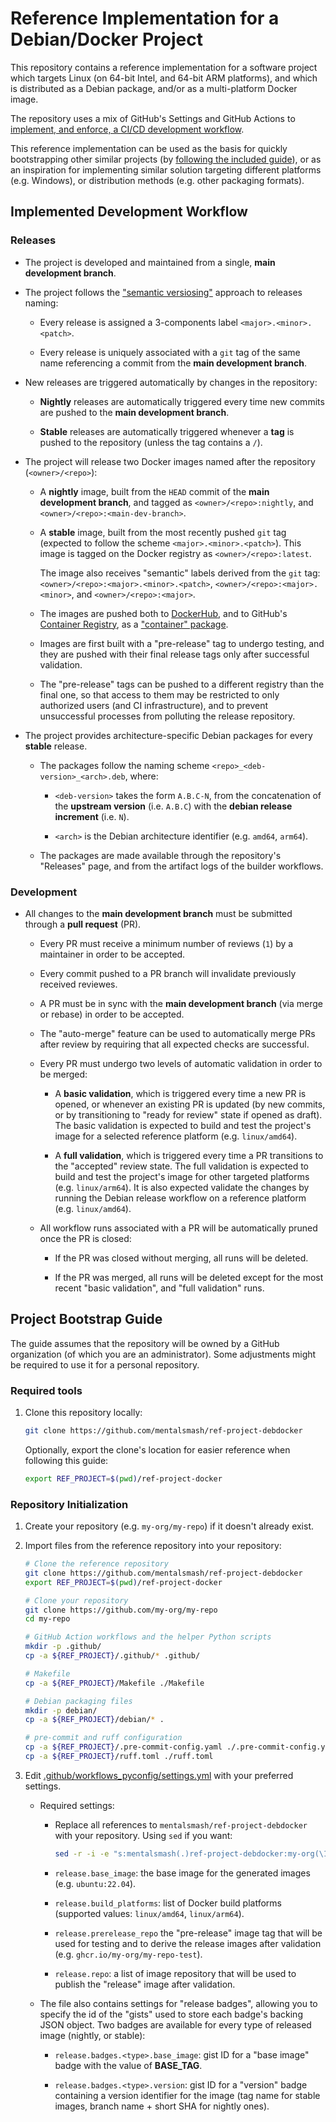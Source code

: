# Reference Implementation for a Debian/Docker Project

This repository contains a reference implementation for a software project
which targets Linux (on 64-bit Intel, and 64-bit ARM platforms), and which
is distributed as a Debian package, and/or as a multi-platform Docker image.

The repository uses a mix of GitHub's Settings and GitHub Actions to
[implement, and enforce, a CI/CD development workflow](#implemented-development-workflow).

This reference implementation can be used as the basis for quickly bootstrapping
other similar projects (by [following the included guide](#project-bootstrap-guide)),
or as an inspiration for implementing similar solution targeting different
platforms (e.g. Windows), or distribution methods (e.g. other packaging formats).

## Implemented Development Workflow

### Releases

- The project is developed and maintained from a single, **main development branch**.

- The project follows the ["semantic versiosing"](https://semver.org/) approach to releases naming:

  - Every release is assigned a 3-components label `<major>.<minor>.<patch>`.

  - Every release is uniquely associated with a `git` tag of the same name referencing a
    commit from the **main development branch**.

- New releases are triggered automatically by changes in the repository:

  - **Nightly** releases are automatically triggered every time new commits are pushed
    to the **main development branch**.

  - **Stable** releases are automatically triggered whenever a **tag** is pushed
    to the repository (unless the tag contains a `/`).

- The project will release two Docker images named after the repository (`<owner>/<repo>`):

  - A **nightly** image, built from the `HEAD` commit of the **main development branch**, and
    tagged as `<owner>/<repo>:nightly`, and `<owner>/<repo>:<main-dev-branch>`.

  - A **stable** image, built from the most recently pushed `git` tag (expected to follow
    the scheme `<major>.<minor>.<patch>`). This image is tagged on the Docker registry as
    `<owner>/<repo>:latest`.

    The image also receives "semantic" labels derived from the `git` tag:
    `<owner>/<repo>:<major>.<minor>.<patch>`, `<owner>/<repo>:<major>.<minor>`,
    and `<owner>/<repo>:<major>`.

  - The images are pushed both to [DockerHub](https://hub.docker.com/), and to GitHub's
    [Container Registry](https://docs.github.com/en/packages/working-with-a-github-packages-registry/working-with-the-container-registry),
    as a ["container" package](https://github.com/features/packages).

  - Images are first built with a "pre-release" tag to undergo testing, and they are pushed
    with their final release tags only after successful validation.

  - The "pre-release" tags can be pushed to a different registry than the final one,
    so that access to them may be restricted to only authorized users (and CI infrastructure),
    and to prevent unsuccessful processes from polluting the release repository.

- The project provides architecture-specific Debian packages for every **stable** release.

  - The packages follow the naming scheme `<repo>_<deb-version>_<arch>.deb`, where:

    - `<deb-version>` takes the form `A.B.C-N`, from the concatenation of the **upstream version**
      (i.e. `A.B.C`) with the **debian release increment** (i.e. `N`).

    - `<arch>` is the Debian architecture identifier (e.g. `amd64`, `arm64`).
  
  - The packages are made available through the repository's "Releases" page, and from the artifact
    logs of the builder workflows.

### Development

- All changes to the **main development branch** must be submitted through a **pull request** (PR).

  - Every PR must receive a minimum number of reviews (`1`) by a maintainer in order to be accepted.

  - Every commit pushed to a PR branch will invalidate previously received reviewes.

  - A PR must be in sync with the **main development branch** (via merge or rebase) in order to be
    accepted.

  - The "auto-merge" feature can be used to automatically merge PRs after review by requiring that
    all expected checks are successful.

  - Every PR must undergo two levels of automatic validation in order to be merged:
  
    - A **basic validation**, which is triggered every time a new PR is opened, or whenever an
      existing PR is updated (by new commits, or by transitioning to "ready for review" state
      if opened as draft). The basic validation is expected to build and test the project's image
      for a selected reference platform (e.g. `linux/amd64`).
  
    - A **full validation**, which is triggered every time a PR transitions to the "accepted"
      review state. The full validation is expected to build and test the project's image for other
      targeted platforms (e.g. `linux/arm64`). It is also expected validate the changes by running
      the Debian release workflow on a reference platform (e.g. `linux/amd64`).

  - All workflow runs associated with a PR will be automatically pruned once the PR is closed:

    - If the PR was closed without merging, all runs will be deleted.

    - If the PR was merged, all runs will be deleted except for the most recent "basic validation",
      and "full validation" runs.

## Project Bootstrap Guide

The guide assumes that the repository will be owned by a GitHub organization
(of which you are an administrator). Some adjustments might be required to
use it for a personal repository.

### Required tools

1. Clone this repository locally:

   ```sh
   git clone https://github.com/mentalsmash/ref-project-debdocker
   ```

   Optionally, export the clone's location for easier reference when
   following this guide:

   ```sh
   export REF_PROJECT=$(pwd)/ref-project-docker
   ```

### Repository Initialization

1. Create your repository (e.g. `my-org/my-repo`) if it doesn't already exist.

2. Import files from the reference repository into your repository:

   ```sh
   # Clone the reference repository
   git clone https://github.com/mentalsmash/ref-project-debdocker
   export REF_PROJECT=$(pwd)/ref-project-docker

   # Clone your repository
   git clone https://github.com/my-org/my-repo
   cd my-repo

   # GitHub Action workflows and the helper Python scripts
   mkdir -p .github/
   cp -a ${REF_PROJECT}/.github/* .github/

   # Makefile
   cp -a ${REF_PROJECT}/Makefile ./Makefile

   # Debian packaging files
   mkdir -p debian/
   cp -a ${REF_PROJECT}/debian/* .

   # pre-commit and ruff configuration
   cp -a ${REF_PROJECT}/.pre-commit-config.yaml ./.pre-commit-config.yaml
   cp -a ${REF_PROJECT}/ruff.toml ./ruff.toml
   ```

3. Edit [.github/workflows_pyconfig/settings.yml](.github/workflows_pyconfig/settings.yml) with your preferred settings.

   - Required settings:

     - Replace all references to `mentalsmash/ref-project-debdocker` with your repository. Using `sed` if you want:

       ```sh
       sed -r -i -e "s:mentalsmash(.)ref-project-debdocker:my-org(\1)my-repo:g" .github/workflows_pyconfig/settings.yml
       ```

     - `release.base_image`: the base image for the generated images (e.g. `ubuntu:22.04`).

     - `release.build_platforms`: list of Docker build platforms (supported values: `linux/amd64`, `linux/arm64`).

     - `release.prerelease_repo` the "pre-release" image tag that will be used for testing and to derive
       the release images after validation (e.g. `ghcr.io/my-org/my-repo-test`).

     - `release.repo`: a list of image repository that will be used to publish the
       "release" image after validation.

   - The file also contains settings for "release badges", allowing you to specify the
     id of the "gists" used to store each badge's backing JSON object. Two badges are
     available for every type of released image (nightly, or stable):

     - `release.badges.<type>.base_image`: gist ID for a "base image" badge with the value of
       **BASE_TAG**.

     - `release.badges.<type>.version`: gist ID for a "version" badge containing a version 
       identifier for the image (tag name for stable images, branch name + short SHA
       for nightly ones).
